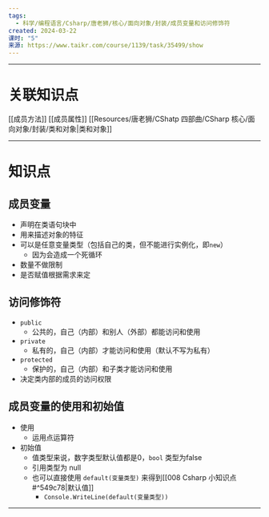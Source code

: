 ```yaml
---
tags:
  - 科学/编程语言/Csharp/唐老狮/核心/面向对象/封装/成员变量和访问修饰符
created: 2024-03-22
课时: "5"
来源: https://www.taikr.com/course/1139/task/35499/show
---
```


---
# 关联知识点

[[成员方法]] [[成员属性]] [[Resources/唐老狮/CShatp 四部曲/CSharp 核心/面向对象/封装/类和对象|类和对象]] 

---
# 知识点

## 成员变量

- 声明在类语句块中
- 用来描述对象的特征
- 可以是任意变量类型（包括自己的类，但不能进行实例化，即`new`）
	- 因为会造成一个死循环
- 数量不做限制
- 是否赋值根据需求来定
## 访问修饰符

- `public`
	-  公共的，自己（内部）和别人（外部）都能访问和使用
- `private`
	- 私有的，自己（内部）才能访问和使用（默认不写为私有）
- `protected`
	- 保护的，自己（内部）和子类才能访问和使用
- 决定类内部的成员的访问权限
## 成员变量的使用和初始值

- 使用
	- 运用点运算符
- 初始值
	- 值类型来说，数字类型默认值都是0，`bool` 类型为false
	- 引用类型为 null
	- 也可以直接使用  `default(变量类型)` 来得到[[008 Csharp 小知识点#^549c78|默认值]]
		- `Console.WriteLine(default(变量类型))`


---

